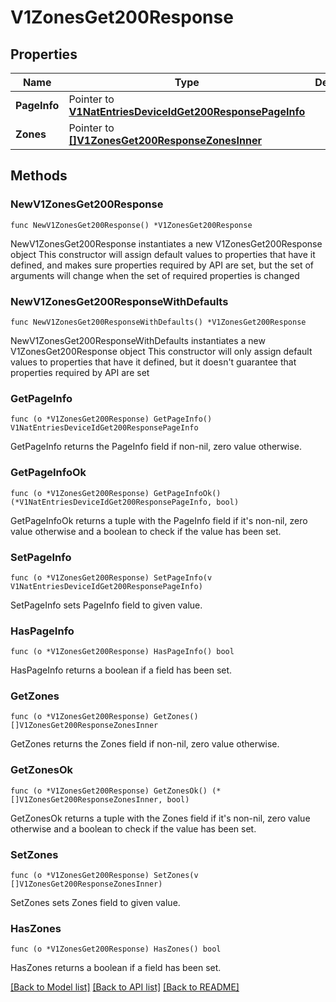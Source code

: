# V1ZonesGet200Response

## Properties

Name | Type | Description | Notes
------------ | ------------- | ------------- | -------------
**PageInfo** | Pointer to [**V1NatEntriesDeviceIdGet200ResponsePageInfo**](V1NatEntriesDeviceIdGet200ResponsePageInfo.md) |  | [optional] 
**Zones** | Pointer to [**[]V1ZonesGet200ResponseZonesInner**](V1ZonesGet200ResponseZonesInner.md) |  | [optional] 

## Methods

### NewV1ZonesGet200Response

`func NewV1ZonesGet200Response() *V1ZonesGet200Response`

NewV1ZonesGet200Response instantiates a new V1ZonesGet200Response object
This constructor will assign default values to properties that have it defined,
and makes sure properties required by API are set, but the set of arguments
will change when the set of required properties is changed

### NewV1ZonesGet200ResponseWithDefaults

`func NewV1ZonesGet200ResponseWithDefaults() *V1ZonesGet200Response`

NewV1ZonesGet200ResponseWithDefaults instantiates a new V1ZonesGet200Response object
This constructor will only assign default values to properties that have it defined,
but it doesn't guarantee that properties required by API are set

### GetPageInfo

`func (o *V1ZonesGet200Response) GetPageInfo() V1NatEntriesDeviceIdGet200ResponsePageInfo`

GetPageInfo returns the PageInfo field if non-nil, zero value otherwise.

### GetPageInfoOk

`func (o *V1ZonesGet200Response) GetPageInfoOk() (*V1NatEntriesDeviceIdGet200ResponsePageInfo, bool)`

GetPageInfoOk returns a tuple with the PageInfo field if it's non-nil, zero value otherwise
and a boolean to check if the value has been set.

### SetPageInfo

`func (o *V1ZonesGet200Response) SetPageInfo(v V1NatEntriesDeviceIdGet200ResponsePageInfo)`

SetPageInfo sets PageInfo field to given value.

### HasPageInfo

`func (o *V1ZonesGet200Response) HasPageInfo() bool`

HasPageInfo returns a boolean if a field has been set.

### GetZones

`func (o *V1ZonesGet200Response) GetZones() []V1ZonesGet200ResponseZonesInner`

GetZones returns the Zones field if non-nil, zero value otherwise.

### GetZonesOk

`func (o *V1ZonesGet200Response) GetZonesOk() (*[]V1ZonesGet200ResponseZonesInner, bool)`

GetZonesOk returns a tuple with the Zones field if it's non-nil, zero value otherwise
and a boolean to check if the value has been set.

### SetZones

`func (o *V1ZonesGet200Response) SetZones(v []V1ZonesGet200ResponseZonesInner)`

SetZones sets Zones field to given value.

### HasZones

`func (o *V1ZonesGet200Response) HasZones() bool`

HasZones returns a boolean if a field has been set.


[[Back to Model list]](../README.md#documentation-for-models) [[Back to API list]](../README.md#documentation-for-api-endpoints) [[Back to README]](../README.md)


